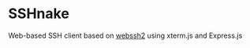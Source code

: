 # SSHnake
 Web-based SSH client based on [webssh2](https://github.com/billchurch/webssh2) using xterm.js and Express.js
